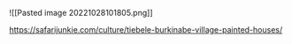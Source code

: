 ![[Pasted image 20221028101805.png]]


https://safarijunkie.com/culture/tiebele-burkinabe-village-painted-houses/


